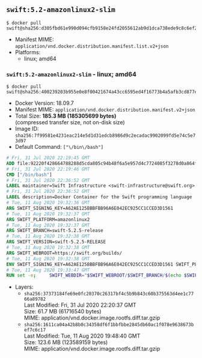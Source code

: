 ## `swift:5.2-amazonlinux2-slim`

```console
$ docker pull swift@sha256:d305fbd61e990d094cfb9158e24fd2055612ab9d1dca738ede9c8c6ef2f952da
```

-	Manifest MIME: `application/vnd.docker.distribution.manifest.list.v2+json`
-	Platforms:
	-	linux; amd64

### `swift:5.2-amazonlinux2-slim` - linux; amd64

```console
$ docker pull swift@sha256:400239203b955e0e8f00421674a43cc6595ed4f16773b4a5afb3cd877e47690e
```

-	Docker Version: 18.09.7
-	Manifest MIME: `application/vnd.docker.distribution.manifest.v2+json`
-	Total Size: **185.3 MB (185305699 bytes)**  
	(compressed transfer size, not on-disk size)
-	Image ID: `sha256:7f99581e4231eac214e5d1d31edcb8986d9c2ecadac9902099fd5e74c5e73d97`
-	Default Command: `["\/bin\/bash"]`

```dockerfile
# Fri, 31 Jul 2020 22:19:45 GMT
ADD file:92220f428664788288d5cda805c94b48f6a5e957d4c7724085f3278d0a864f6d in / 
# Fri, 31 Jul 2020 22:19:46 GMT
CMD ["/bin/bash"]
# Fri, 31 Jul 2020 22:36:52 GMT
LABEL maintainer=Swift Infrastructure <swift-infrastructure@swift.org>
# Fri, 31 Jul 2020 22:36:52 GMT
LABEL description=Docker Container for the Swift programming language
# Tue, 11 Aug 2020 19:32:36 GMT
ARG SWIFT_SIGNING_KEY=A62AE125BBBFBB96A6E042EC925CC1CCED3D1561
# Tue, 11 Aug 2020 19:32:37 GMT
ARG SWIFT_PLATFORM=amazonlinux2
# Tue, 11 Aug 2020 19:32:37 GMT
ARG SWIFT_BRANCH=swift-5.2.5-release
# Tue, 11 Aug 2020 19:32:38 GMT
ARG SWIFT_VERSION=swift-5.2.5-RELEASE
# Tue, 11 Aug 2020 19:32:38 GMT
ARG SWIFT_WEBROOT=https://swift.org/builds/
# Tue, 11 Aug 2020 19:32:38 GMT
ENV SWIFT_SIGNING_KEY=A62AE125BBBFBB96A6E042EC925CC1CCED3D1561 SWIFT_PLATFORM=amazonlinux2 SWIFT_BRANCH=swift-5.2.5-release SWIFT_VERSION=swift-5.2.5-RELEASE SWIFT_WEBROOT=https://swift.org/builds/
# Tue, 11 Aug 2020 19:33:47 GMT
RUN set -e;     SWIFT_WEBDIR="$SWIFT_WEBROOT/$SWIFT_BRANCH/$(echo $SWIFT_PLATFORM | tr -d .)/"     && SWIFT_BIN_URL="$SWIFT_WEBDIR/$SWIFT_VERSION/$SWIFT_VERSION-$SWIFT_PLATFORM.tar.gz"     && SWIFT_SIG_URL="$SWIFT_BIN_URL.sig"     && export GNUPGHOME="$(mktemp -d)"     && curl -fsSL "$SWIFT_BIN_URL" -o swift.tar.gz "$SWIFT_SIG_URL" -o swift.tar.gz.sig     && gpg --batch --quiet --keyserver ha.pool.sks-keyservers.net --recv-keys "$SWIFT_SIGNING_KEY"     && gpg --batch --verify swift.tar.gz.sig swift.tar.gz     && yum -y install tar gzip     && tar -xzf swift.tar.gz --directory / --strip-components=1 $SWIFT_VERSION-$SWIFT_PLATFORM/usr/lib/swift/linux     && chmod -R o+r /usr/lib/swift     && rm -rf "$GNUPGHOME" swift.tar.gz.sig swift.tar.gz     && yum autoremove -y tar gzip
```

-	Layers:
	-	`sha256:37373184fe69e0fc20370c26317bf4c5b9b843c60b375563d4ee1c7766a89782`  
		Last Modified: Fri, 31 Jul 2020 22:20:37 GMT  
		Size: 61.7 MB (61716540 bytes)  
		MIME: application/vnd.docker.image.rootfs.diff.tar.gzip
	-	`sha256:1611ca04a42b8b0c34358df6f1bbfbbe2845db60ac1f078e9638673bef7c6c17`  
		Last Modified: Tue, 11 Aug 2020 19:48:40 GMT  
		Size: 123.6 MB (123589159 bytes)  
		MIME: application/vnd.docker.image.rootfs.diff.tar.gzip
